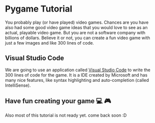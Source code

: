 # Pygame Tutorial 

You probably play (or have played) video games. Chances are you have also had some good video game ideas that you would love to see as an actual, playable video game. But you are not a software company with billions of dollars. Believe it or not, you can create a fun video game with just a few images and like 300 lines of code.

## Visual Studio Code
We are going to use an application called [Visual Studio Code](https://code.visualstudio.com/docs/) to write the 300 lines of code for the game. It is a IDE created by Microsoft and has many nice features, like syntax highlighting and auto-completion (called IntelliSense).

## Have fun creating your game :computer: :video_game:
Also most of this tutorial is not ready yet. come back soon :D
